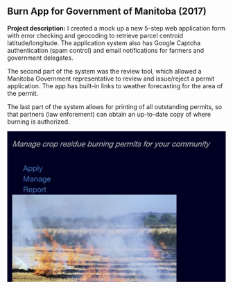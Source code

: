 ## Burn App for Government of Manitoba (2017)

**Project description:** I created a mock up a new 5-step web application form with error checking and geocoding to retrieve parcel centroid latitude/longitude. The application system also has Google Captcha authentication (spam control) and email notifications for farmers and government delegates.

The second part of the system was the review tool, which allowed a Manitoba Government representative to review and issue/reject a permit application. The app has built-in links to weather forecasting for the area of the permit.

The last part of the system allows for printing of all outstanding permits, so that partners (law enforement) can obtain an up-to-date copy of where burning is authorized.

<img src="images/prj_burn_app_manage.jpg?raw=true"/>

